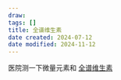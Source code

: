 ```yaml
---
draw:
tags: []
title: 全谱维生素
date created: 2024-07-12
date modified: 2024-11-12
---
```


医院测一下微量元素和 [全谱维生素](https://www.zhihu.com/search?q=%E5%85%A8%E8%B0%B1%E7%BB%B4%E7%94%9F%E7%B4%A0&search_source=Entity&hybrid_search_source=Entity&hybrid_search_extra=%7B%22sourceType%22%3A%22answer%22%2C%22sourceId%22%3A3556711321%7D)
